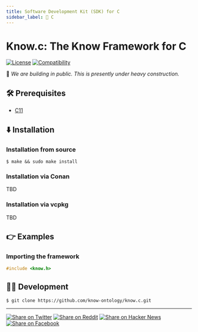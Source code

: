 ```yaml
---
title: Software Development Kit (SDK) for C
sidebar_label: 🚧 C
---
```


# Know.c: The Know Framework for C

[![License](https://img.shields.io/badge/license-Public%20Domain-blue.svg)](https://unlicense.org)
[![Compatibility](https://img.shields.io/badge/c11-blue)](https://c11.wiki)

🚧 _We are building in public. This is presently under heavy construction._

## 🛠️ Prerequisites

- [C11](https://c11.wiki)

## ⬇️ Installation

### Installation from source

```console
$ make && sudo make install
```

### Installation via Conan

TBD

### Installation via vcpkg

TBD

## 👉 Examples

### Importing the framework

```c
#include <know.h>
```

## 👨‍💻 Development

```console
$ git clone https://github.com/know-ontology/know.c.git
```

---

[![Share on Twitter](https://img.shields.io/badge/share%20on-twitter-03A9F4?logo=twitter)](https://twitter.com/share?url=https://github.com/know-ontology/know.c&text=Know.c:%20The%20Know%20Framework%20for%20C)
[![Share on Reddit](https://img.shields.io/badge/share%20on-reddit-red?logo=reddit)](https://reddit.com/submit?url=https://github.com/know-ontology/know.c&title=Know.c:%20The%20Know%20Framework%20for%20C)
[![Share on Hacker News](https://img.shields.io/badge/share%20on-hacker%20news-orange?logo=ycombinator)](https://news.ycombinator.com/submitlink?u=https://github.com/know-ontology/know.c&t=Know.c:%20The%20Know%20Framework%20for%20C)
[![Share on Facebook](https://img.shields.io/badge/share%20on-facebook-1976D2?logo=facebook)](https://www.facebook.com/sharer/sharer.php?u=https://github.com/know-ontology/know.c)
